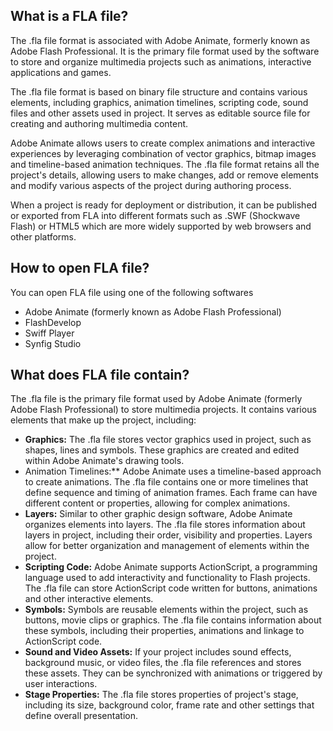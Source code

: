 ## What is a FLA file?

The .fla file format is associated with Adobe Animate, formerly known as Adobe Flash Professional. It is the primary file format used by the software to store and organize multimedia projects such as animations, interactive applications and games.

The .fla file format is based on binary file structure and contains various elements, including graphics, animation timelines, scripting code, sound files and other assets used in project. It serves as editable source file for creating and authoring multimedia content.

Adobe Animate allows users to create complex animations and interactive experiences by leveraging combination of vector graphics, bitmap images and timeline-based animation techniques. The .fla file format retains all the project's details, allowing users to make changes, add or remove elements and modify various aspects of the project during authoring process.

When a project is ready for deployment or distribution, it can be published or exported from FLA into different formats such as .SWF (Shockwave Flash) or HTML5 which are more widely supported by web browsers and other platforms.

## How to open FLA file?

You can open FLA file using one of the following softwares

- Adobe Animate (formerly known as Adobe Flash Professional)
- FlashDevelop
- Swiff Player
- Synfig Studio

## What does FLA file contain?

The .fla file is the primary file format used by Adobe Animate (formerly Adobe Flash Professional) to store multimedia projects. It contains various elements that make up the project, including:

- **Graphics:** The .fla file stores vector graphics used in project, such as shapes, lines and symbols. These graphics are created and edited within Adobe Animate's drawing tools.
- Animation Timelines:** Adobe Animate uses a timeline-based approach to create animations. The .fla file contains one or more timelines that define sequence and timing of animation frames. Each frame can have different content or properties, allowing for complex animations.
- **Layers:** Similar to other graphic design software, Adobe Animate organizes elements into layers. The .fla file stores information about layers in project, including their order, visibility and properties. Layers allow for better organization and management of elements within the project.
- **Scripting Code:** Adobe Animate supports ActionScript, a programming language used to add interactivity and functionality to Flash projects. The .fla file can store ActionScript code written for buttons, animations and other interactive elements.
- **Symbols:** Symbols are reusable elements within the project, such as buttons, movie clips or graphics. The .fla file contains information about these symbols, including their properties, animations and linkage to ActionScript code.
- **Sound and Video Assets:** If your project includes sound effects, background music, or video files, the .fla file references and stores these assets. They can be synchronized with animations or triggered by user interactions.
- **Stage Properties:** The .fla file stores properties of project's stage, including its size, background color, frame rate and other settings that define overall presentation.
